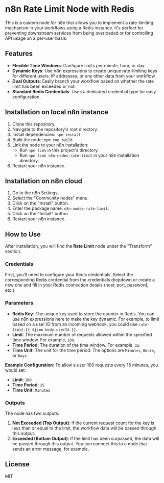 # n8n Rate Limit Node with Redis

This is a custom node for n8n that allows you to implement a rate-limiting mechanism in your workflows using a Redis instance. It's perfect for preventing downstream services from being overloaded or for controlling API usage on a per-user basis.

## Features

- **Flexible Time Windows**: Configure limits per minute, hour, or day.
- **Dynamic Keys**: Use n8n expressions to create unique rate-limiting keys for different users, IP addresses, or any other data from your workflow.
- **Dual Outputs**: Easily branch your workflow based on whether the rate limit has been exceeded or not.
- **Standard Redis Credentials**: Uses a dedicated credential type for easy configuration.

## Installation on local n8n instance

1.  Clone this repository.
2.  Navigate to the repository's root directory.
3.  Install dependencies: `npm install`
4.  Build the node: `npm run build`
5.  Link the node to your n8n installation:
    - Run `npm link` in this project's directory.
    - Run `npm link n8n-nodes-rate-limit` in your n8n installation directory.
6.  Restart your n8n instance.

## Installation on n8n cloud

1. Go to the n8n Settings.
2. Select the "Community nodes" menu.
3. Click on the "Install" button.
4. Enter the package name: `n8n-nodes-rate-limit`.
5. Click on the "Install" button.
6. Restart your n8n instance.

## How to Use

After installation, you will find the **Rate Limit** node under the "Transform" section.

### Credentials

First, you'll need to configure your Redis credentials. Select the corresponding Redis credential from the credentials dropdown or create a new one and fill in your Redis connection details (host, port, password, etc.).

### Parameters

- **Redis Key**: The unique key used to store the counter in Redis. You can use n8n expressions here to make the key dynamic. For example, to limit based on a user ID from an incoming webhook, you could use `rate-limit-{{ $json.body.userId }}`.
- **Limit**: The maximum number of requests allowed within the specified time window. For example, `100`.
- **Time Period**: The duration of the time window. For example, `15`.
- **Time Unit**: The unit for the time period. The options are `Minutes`, `Hours`, or `Days`.

**Example Configuration**: To allow a user 100 requests every 15 minutes, you would set:

- **Limit**: `100`
- **Time Period**: `15`
- **Time Unit**: `Minutes`

### Outputs

The node has two outputs:

1.  **Not Exceeded (Top Output)**: If the current request count for the key is less than or equal to the limit, the workflow data will be passed through this output.
2.  **Exceeded (Bottom Output)**: If the limit has been surpassed, the data will be passed through this output. You can connect this to a node that sends an error message, for example.

## License

MIT
